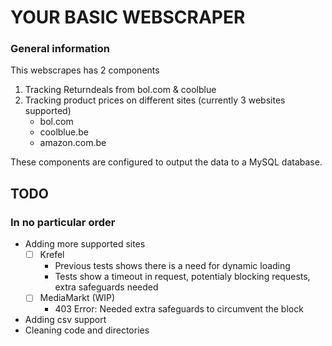 # YOUR BASIC WEBSCRAPER

### General information

This webscrapes has 2 components

1. Tracking Returndeals from bol.com & coolblue
2. Tracking product prices on different sites (currently 3 websites supported)
   * bol.com
   * coolblue.be
   * amazon.com.be

These components are configured to output the data to a MySQL database.

## TODO
### In no particular order

* Adding more supported sites
  * [ ] Krefel
    * Previous tests shows there is a need for dynamic loading
    * Tests show a timeout in request, potentialy blocking requests, extra safeguards needed
  * [ ] MediaMarkt (WIP)
    * 403 Error: Needed extra safeguards to circumvent the block
* Adding csv support
* Cleaning code and directories
